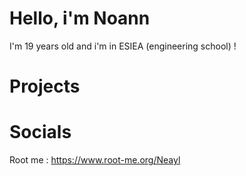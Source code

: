 # Hello, i'm Noann 
I'm 19 years old and i'm in ESIEA (engineering school) !

# Projects 


# Socials
Root me : https://www.root-me.org/Neayl

<p>
  <span>ㅤ</span>
  <a href="https://github.com/Ne4yl" target="_blank"><img alt="" src="https://img.shields.io/badge/Github-%23000000.svg?logo=Github&logoColor=white" style="vertical-   align:center"/></a>
</p>

